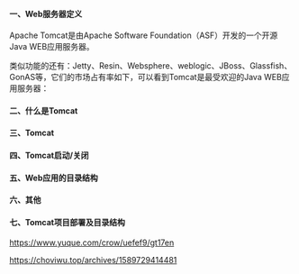 #### 一、Web服务器定义

Apache Tomcat是由Apache Software Foundation（ASF）开发的一个开源Java WEB应用服务器。

类似功能的还有：Jetty、Resin、Websphere、weblogic、JBoss、Glassfish、GonAS等，它们的市场占有率如下，可以看到Tomcat是最受欢迎的Java WEB应用服务器：

#### 二、什么是Tomcat



#### 三、Tomcat



#### 四、Tomcat启动/关闭



#### 五、Web应用的目录结构



#### 六、其他



#### 七、Tomcat项目部署及目录结构





https://www.yuque.com/crow/uefef9/gt17en

https://choviwu.top/archives/1589729414481